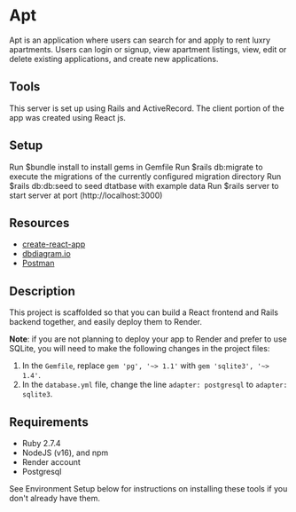# Apt

  Apt is an application where users can search for and apply to rent luxry apartments. Users can login or signup, view apartment listings, view, edit or delete existing applications, and create new applications.

## Tools

  This server is set up using Rails and ActiveRecord. The client portion of the app was created using React js.

## Setup

  Run $bundle install to install gems in Gemfile
  Run $rails db:migrate to execute the migrations of the currently configured migration directory
  Run $rails db:db:seed to seed dtatbase with example data
  Run $rails server to start server at port (http://localhost:3000)
    
## Resources

- [create-react-app][]
- [dbdiagram.io][]
- [Postman][postman download]

[create-react-app]: https://create-react-app.dev/docs/getting-started
[create repo]: https://docs.github.com/en/get-started/quickstart/create-a-repo
[dbdiagram.io]: https://dbdiagram.io/
[postman download]: https://www.postman.com/downloads/
[network tab]: https://developer.chrome.com/docs/devtools/network/


## Description

This project is scaffolded so that you can build a React frontend and Rails
backend together, and easily deploy them to Render.

**Note**: if you are not planning to deploy your app to Render and prefer to use
SQLite, you will need to make the following changes in the project files:

1. In the `Gemfile`, replace `gem 'pg', '~> 1.1'` with `gem 'sqlite3', '~>
   1.4'`.
2. In the `database.yml` file, change the line `adapter: postgresql` to
   `adapter: sqlite3`.

## Requirements

- Ruby 2.7.4
- NodeJS (v16), and npm
- Render account
- Postgresql

See Environment Setup below for instructions on installing these tools if you
don't already have them.

